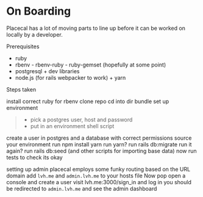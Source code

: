 # On Boarding

Placecal has a lot of moving parts to line up before it can be worked on locally by a developer.

Prerequisites

- ruby
- rbenv
  \- rbenv-ruby
  \- ruby-gemset (hopefully at some point)
- postgresql
  \+ dev libraries
- node.js
  (for rails webpacker to work)
  \+ yarn

Steps taken

install correct ruby for rbenv
clone repo
cd into dir
bundle
set up environment

> - pick a postgres user, host and password
> - put in an environment shell script

create a user in postgres and a database with correct permissions
source your environment
run npm install yarn
run yarn?
run rails db:migrate
run it again?
run rails db:seed (and other scripts for importing base data)
now run tests to check its okay

setting up admin
placecal employs some funky routing based on the URL domain
add `lvh.me` and `admin.lvh.me` to your hosts file
Now pop open a console and create a user
visit lvh.me:3000/sign_in and log in
you should be redirected to `admin.lvh.me` and see the admin dashboard
